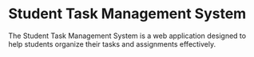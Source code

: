 # Student Task Management System

The Student Task Management System is a web application designed to help students organize their tasks and assignments effectively.

